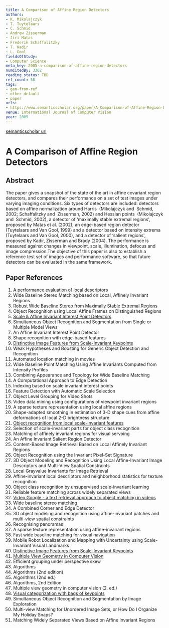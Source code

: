 ```yaml
---
title: A Comparison of Affine Region Detectors
authors:
- K. Mikolajczyk
- T. Tuytelaars
- C. Schmid
- Andrew Zisserman
- Jiri Matas
- Frederik Schaffalitzky
- T. Kadir
- L. Gool
fieldsOfStudy:
- Computer Science
meta_key: 2005-a-comparison-of-affine-region-detectors
numCitedBy: 3362
reading_status: TBD
ref_count: 58
tags:
- gen-from-ref
- other-default
- paper
urls:
- https://www.semanticscholar.org/paper/A-Comparison-of-Affine-Region-Detectors-Mikolajczyk-Tuytelaars/514b8c50a5b427e2aae75f877454ec9ab3cb4e99?sort=total-citations
venue: International Journal of Computer Vision
year: 2005
---
```


[semanticscholar url](https://www.semanticscholar.org/paper/A-Comparison-of-Affine-Region-Detectors-Mikolajczyk-Tuytelaars/514b8c50a5b427e2aae75f877454ec9ab3cb4e99?sort=total-citations)

# A Comparison of Affine Region Detectors

## Abstract

The paper gives a snapshot of the state of the art in affine covariant region detectors, and compares their performance on a set of test images under varying imaging conditions. Six types of detectors are included: detectors based on affine normalization around Harris  (Mikolajczyk and  Schmid, 2002; Schaffalitzky and  Zisserman, 2002) and Hessian points  (Mikolajczyk and  Schmid, 2002), a detector of ‘maximally stable extremal regions', proposed by Matas et al. (2002); an edge-based region detector  (Tuytelaars and Van Gool, 1999) and a detector based on intensity extrema (Tuytelaars and Van Gool, 2000), and a detector of ‘salient regions', proposed by Kadir, Zisserman and Brady (2004). The performance is measured against changes in viewpoint, scale, illumination, defocus and image compression.The objective of this paper is also to establish a reference test set of images and performance software, so that future detectors can be evaluated in the same framework.

## Paper References

1. [A performance evaluation of local descriptors](2005-a-performance-evaluation-of-local-descriptors)
2. Wide Baseline Stereo Matching based on Local, Affinely Invariant Regions
3. [Robust Wide Baseline Stereo from Maximally Stable Extremal Regions](2002-robust-wide-baseline-stereo-from-maximally-stable-extremal-regions)
4. Object Recognition using Local Affine Frames on Distinguished Regions
5. [Scale & Affine Invariant Interest Point Detectors](2004-scale-affine-invariant-interest-point-detectors)
6. Simultaneous Object Recognition and Segmentation from Single or Multiple Model Views
7. An Affine Invariant Interest Point Detector
8. Shape recognition with edge-based features
9. [Distinctive Image Features from Scale-Invariant Keypoints](2004-distinctive-image-features-from-scale-invariant-keypoints)
10. Weak Hypotheses and Boosting for Generic Object Detection and Recognition
11. Automated location matching in movies
12. Wide Baseline Point Matching Using Affine Invariants Computed from Intensity Profiles
13. Combining Appearance and Topology for Wide Baseline Matching
14. A Computational Approach to Edge Detection
15. Indexing based on scale invariant interest points
16. Feature Detection with Automatic Scale Selection
17. Object Level Grouping for Video Shots
18. Video data mining using configurations of viewpoint invariant regions
19. A sparse texture representation using local affine regions
20. Shape-adapted smoothing in estimation of 3-D shape cues from affine deformations of local 2-D brightness structure
21. [Object recognition from local scale-invariant features](1999-object-recognition-from-local-scale-invariant-features)
22. Selection of scale-invariant parts for object class recognition
23. Matching of affinely invariant regions for visual servoing
24. An Affine Invariant Salient Region Detector
25. Content-Based Image Retrieval Based on Local Affinely Invariant Regions
26. Object Recognition using the Invariant Pixel-Set Signature
27. 3D Object Modeling and Recognition Using Local Affine-Invariant Image Descriptors and Multi-View Spatial Constraints
28. Local Grayvalue Invariants for Image Retrieval
29. Affine-invariant local descriptors and neighborhood statistics for texture recognition
30. Object class recognition by unsupervised scale-invariant learning
31. Reliable feature matching across widely separated views
32. [Video Google - a text retrieval approach to object matching in videos](2003-video-google-a-text-retrieval-approach-to-object-matching-in-videos)
33. Wide baseline stereo matching
34. A Combined Corner and Edge Detector
35. 3D object modeling and recognition using affine-invariant patches and multi-view spatial constraints
36. Recognising panoramas
37. A sparse texture representation using affine-invariant regions
38. Fast wide baseline matching for visual navigation
39. Mobile Robot Localization and Mapping with Uncertainty using Scale-Invariant Visual Landmarks
40. [Distinctive Image Features from Scale-Invariant Keypoints](2004-distinctive-image-features-from-scale-invariant-keypoints)
41. [Multiple View Geometry in Computer Vision](2001-multiple-view-geometry-in-computer-vision)
42. Efficient grouping under perspective skew
43. Algorithms
44. Algorithms (2nd edition)
45. Algorithms (2nd ed.)
46. Algorithms, 2nd Edition
47. Multiple view geometry in computer vision (2. ed.)
48. [Visual categorization with bags of keypoints](2004-visual-categorization-with-bags-of-keypoints)
49. Simultaneous Object Recognition and Segmentation by Image Exploration
50. Multi-view Matching for Unordered Image Sets, or How Do I Organize My Holiday Snaps?
51. Matching Widely Separated Views Based on Affine Invariant Regions
